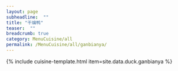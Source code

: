 ```yaml
---
layout: page
subheadline:  ""
title: "干煸鸭" 
teaser:  "" 
breadcrumb: true
category: MenuCuisine/all
permalink: /MenuCuisine/all/ganbianya/
---
```


{% include cuisine-template.html item=site.data.duck.ganbianya %}
